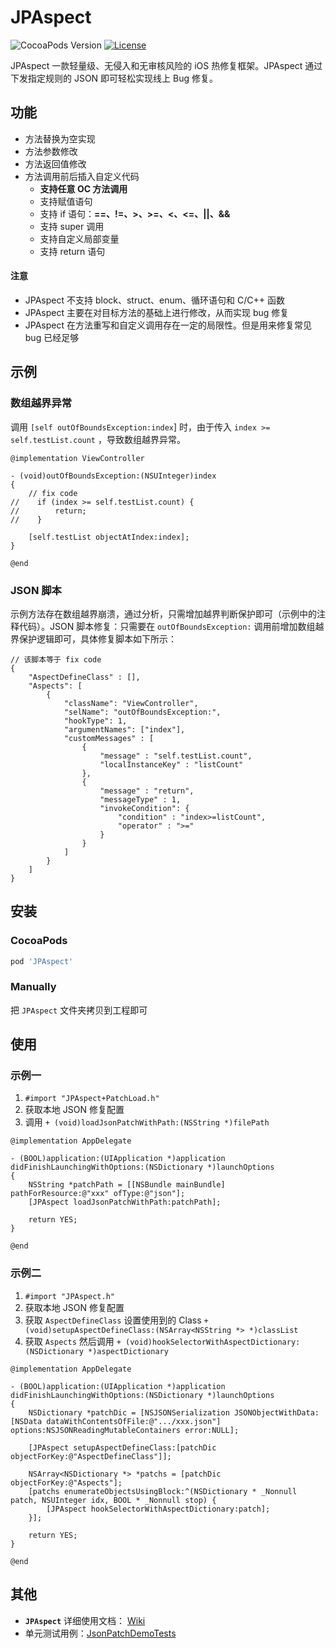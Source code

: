 # JPAspect
![CocoaPods Version](https://img.shields.io/cocoapods/v/JPAspect.svg?style=flat)
[![License](https://img.shields.io/github/license/zhiyongzou/JPAspect.svg?style=flat)](https://github.com/zhiyongzou/JPAspect/blob/master/LICENSE)

JPAspect 一款轻量级、无侵入和无审核风险的 iOS 热修复框架。JPAspect 通过下发指定规则的 JSON 即可轻松实现线上 Bug 修复。 

## 功能
* 方法替换为空实现
* 方法参数修改
* 方法返回值修改
* 方法调用前后插入自定义代码
	* **支持任意 OC 方法调用**
	* 支持赋值语句
	* 支持 if 语句：**==、!=、>、>=、<、<=、||、&&**
	* 支持 super 调用
	* 支持自定义局部变量
	* 支持 return 语句

#### 注意
* JPAspect 不支持 block、struct、enum、循环语句和 C/C++ 函数
* JPAspect 主要在对目标方法的基础上进行修改，从而实现 bug 修复
* JPAspect 在方法重写和自定义调用存在一定的局限性。但是用来修复常见 bug 已经足够

## 示例

### 数组越界异常
调用 `[self outOfBoundsException:index`] 时，由于传入 `index >= self.testList.count` ，导致数组越界异常。

```objc
@implementation ViewController

- (void)outOfBoundsException:(NSUInteger)index
{
    // fix code
//    if (index >= self.testList.count) {
//        return;
//    }
    
    [self.testList objectAtIndex:index];
}

@end
```

### JSON 脚本
示例方法存在数组越界崩溃，通过分析，只需增加越界判断保护即可（示例中的注释代码）。JSON 脚本修复：只需要在 `outOfBoundsException:` 调用前增加数组越界保护逻辑即可，具体修复脚本如下所示：

```objc
// 该脚本等于 fix code
{
    "AspectDefineClass" : [],
    "Aspects": [
        {
            "className": "ViewController",
            "selName": "outOfBoundsException:",
            "hookType": 1,
            "argumentNames": ["index"],
            "customMessages" : [
                {
                    "message" : "self.testList.count",
                    "localInstanceKey" : "listCount"
                },
                {
                    "message" : "return",
                    "messageType" : 1,
                    "invokeCondition": {
                        "condition" : "index>=listCount",
                        "operator" : ">="
                    }
                }
            ]
        }
    ]
}
```

## 安装
### CocoaPods
```ruby
pod 'JPAspect'
```
### Manually
把 `JPAspect` 文件夹拷贝到工程即可

## 使用

### 示例一
1. `#import "JPAspect+PatchLoad.h"`
2. 获取本地 JSON 修复配置
3. 调用 `+ (void)loadJsonPatchWithPath:(NSString *)filePath`

```objc
@implementation AppDelegate

- (BOOL)application:(UIApplication *)application didFinishLaunchingWithOptions:(NSDictionary *)launchOptions
{
    NSString *patchPath = [[NSBundle mainBundle] pathForResource:@"xxx" ofType:@"json"];
    [JPAspect loadJsonPatchWithPath:patchPath];
    
    return YES;
}

@end
```

### 示例二
1. `#import "JPAspect.h"` 
2. 获取本地 JSON 修复配置
3. 获取 `AspectDefineClass` 设置使用到的 Class  `+ (void)setupAspectDefineClass:(NSArray<NSString *> *)classList`
4. 获取 `Aspects` 然后调用 `+ (void)hookSelectorWithAspectDictionary:(NSDictionary *)aspectDictionary`

```objc
@implementation AppDelegate

- (BOOL)application:(UIApplication *)application didFinishLaunchingWithOptions:(NSDictionary *)launchOptions
{
    NSDictionary *patchDic = [NSJSONSerialization JSONObjectWithData:[NSData dataWithContentsOfFile:@".../xxx.json"] options:NSJSONReadingMutableContainers error:NULL];
    
    [JPAspect setupAspectDefineClass:[patchDic objectForKey:@"AspectDefineClass"]];

    NSArray<NSDictionary *> *patchs = [patchDic objectForKey:@"Aspects"];
    [patchs enumerateObjectsUsingBlock:^(NSDictionary * _Nonnull patch, NSUInteger idx, BOOL * _Nonnull stop) {
        [JPAspect hookSelectorWithAspectDictionary:patch];
    }];
    
    return YES;
}

@end
```
## 其他
* **`JPAspect`** 详细使用文档： [Wiki](https://github.com/zhiyongzou/JPAspect/wiki)
* 单元测试用例：[JsonPatchDemoTests](https://github.com/zhiyongzou/JPAspect/tree/master/JsonPatchDemo/JsonPatchDemoTests) 


